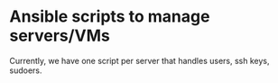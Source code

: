 # Ansible scripts to manage servers/VMs

Currently, we have one script per server that handles users, ssh keys, sudoers.

